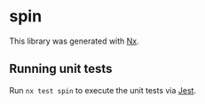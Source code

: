 # spin

This library was generated with [Nx](https://nx.dev).

## Running unit tests

Run `nx test spin` to execute the unit tests via [Jest](https://jestjs.io).
